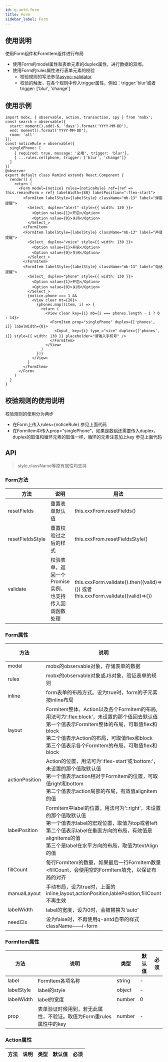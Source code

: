 ```yaml
---
id: q-antd.form
title: Form
sidebar_label: Form
---
```


## 使用说明
使用Form组件和FormItem组件进行布局
* 使用Form的model属性和表单元素的duplex属性，进行数据的双绑。
* 使用Form的rules属性进行表单元素的校验
  * 校验规则的写法参见[async-validator](https://github.com/yiminghe/async-validator)
  * 校验的触发，在各个规则中传入trigger属性，例如：trigger:'blur'或者trigger: ['blur', 'change']

## 使用示例
```JS
import mobx, { observable, action, transaction, spy } from 'mobx';
const search = observable({
  start: moment().add(-6, 'days').format('YYYY-MM-DD'),
  end: moment().format('YYYY-MM-DD'),
  room: 'all'
});
const noticeRule = observable({
  singlePhone: [
    { required: true, message: '必填', trigger: 'blur'},
    { ...rules.cellphone, trigger: ['blur', 'change']}
  ]
})
@observer
export default class Remind extends React.Component {
  render() {
    return (
      <Form model={notice} rules={noticeRule} ref={ref => this.remindForm = ref} labelWidth={80} labelPosition=":flex-start">
        <FormItem labelStyle={labelStyle} className="mb-13" label="弹窗提醒">
          <Select_ duplex="alert" style={{ width: 130 }}>
            <Option value={1}>开启</Option>
            <Option value={0}>关闭</Option>
          </Select_>
        </FormItem>
        <FormItem labelStyle={labelStyle} className="mb-13" label="声音提醒">
          <Select_ duplex="voice" style={{ width: 130 }}>
            <Option value={1}>开启</Option>
            <Option value={0}>关闭</Option>
          </Select_>
        </FormItem>
        <FormItem labelStyle={labelStyle} className="mb-13" label="电话提醒">
          <Select_ duplex="phone" style={{ width: 130 }}>
            <Option value={1}>开启</Option>
            <Option value={0}>关闭</Option>
          </Select_>
          {notice.phone === 1 &&
            <View clear mt={20}>
              {phones.map((item, i) => {
                return (
                  <View clear key={i} mb={i === phones.length - 1 ? 0 : 14}>
                    <FormItem prop="singlePhone" duplex={['phones', i]} labelWidth={0}>
                      <Input_ key={i} type_="vice" duplex={['phones', i]} style={{ width: 130 }} placeholder="请输入手机号" />
                    </FormItem>
                  </View>
                )
              })}
            </View>
          }
        </FormItem>
      </Form>
    )
  }
}
```

## 校验规则的使用说明

校验规则的使用分为两步

* 在Form上传入rules={noticeRule} 参见上面代码
* 在FormItem中传入prop="singlePhone"，如果是数组还需要传入duplex，duplex的取值和循环元素的取值一样，循环的元素注意加上key 参见上面代码

## API

> style,className等原有属性均支持

### Form方法

方法 | 说明 | 用法
---|---|---|
resetFields | 重置表单默认值 | this.xxxFrom.resetFields()
resetFieldsStyle| 重置校验过之后的样式 | this.xxxFrom.resetFieldsStyle()
validate| 校验表单，返回一个Promise实例，也支持传入回调函数处理 | this.xxxForm.validate().then((valid)=>{}) 或者 this.xxxForm.validate((valid)=>{})

### Form属性

方法 | 说明 | 类型 | 默认值 | 必须
---|---|---|---|---|
model | mobx的observable对象，存储表单的数据 | object | - | Y
rules | mobx的observable对象或JS对象，验证表单的规则 | object | - | | 
inline | form表单的布局方式。设为true时，form的子元素按inline布局 | bool | false | |
layout | FormItem整体、Action以及各个FormItem的布局,用法可为‘:flex:block’，未设置的那个值回去默认值<br/>第一个值表示FormItem整体的布局，可取值flex和block<br/>第二个值表示Action的布局，可取值flex和block<br/>第三个值表示各个FormItem的布局，可取值flex和block | string | 'flex:block:block' | |
actionPosition | Action的位置，用法可为‘:flex-start’或‘bottom:’，未设置的那个值取默认值<br/>第一个值表示action相对于FormItem的位置，可取值right和bottom<br/>第二个值表示action局部的布局，有效值alignItem的值 | string | 'right:flex-end' | |
labelPosition | FormItem中label的位置，用法可为‘::right’，未设置的那个值取默认值<br/>第一个值表示label的宏观位置，取值为top或者left<br/>第二个值表示label在垂直方向的布局，有效值是alignItems的值<br/>第三个是label在水平方向的布局，取值为textAlign的值 | string | 'left:center:right' | |
fillCount | 每行FormItem的数量，如果最后一行FormItem数量<fillCount，会使用空的FormItem填充，以保证布局的对齐 | number | 1 | |
manualLayout | 手动布局，设为true时，上面的inline,layout,actionPosition,lablePosition,fillCount不再生效 | bool | false | |
labelWidth | label的宽度，设为0时，会被替换为'auto' | number | 0 | |
needCls | 设为false时，不再使用q-antd自带的样式className——i-form | bool | true | |

### FormItem属性

方法 | 说明 | 类型 | 默认值 | 必须
---|---|---|---|---|
label | FormItem各项名称 | string | - |  |
labelStyle | label的style | object | - |  |
labelWidth | label的宽度 | number | 0 |  |
prop | 表单验证时候用到，若无此属性，不验证。取值为Form重rules属性中的key | number | - |  |

### Action属性

方法 | 说明 | 类型 | 默认值 | 必须
---|---|---|---|---|
